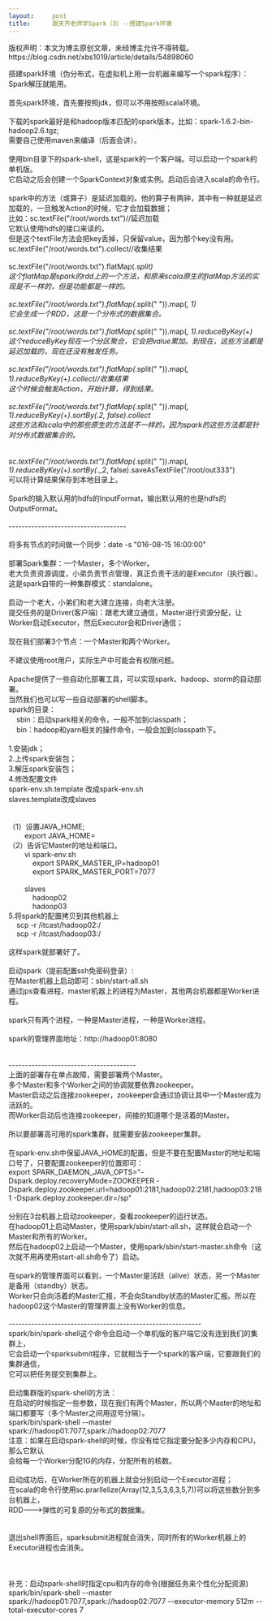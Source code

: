 ```yaml
---
layout:     post
title:      跟天齐老师学Spark（3）--搭建Spark环境
---
```

<div id="article_content" class="article_content clearfix csdn-tracking-statistics" data-pid="blog" data-mod="popu_307" data-dsm="post">
								<div class="article-copyright">
					版权声明：本文为博主原创文章，未经博主允许不得转载。					https://blog.csdn.net/xbs1019/article/details/54898060				</div>
								            <link rel="stylesheet" href="https://csdnimg.cn/release/phoenix/template/css/ck_htmledit_views-f76675cdea.css">
						<div class="htmledit_views" id="content_views">
                
搭建spark环境（伪分布式，在虚拟机上用一台机器来编写一个spark程序）：Spark解压就能用。<br><br>
首先spark环境，首先要按照jdk，但可以不用按照scala环境。<br><br>
下载的spark最好是和hadoop版本匹配的spark版本，比如：spark-1.6.2-bin-hadoop2.6.tgz;<br>
需要自己使用maven来编译（后面会讲）。<br><br>
使用bin目录下的spark-shell，这是spark的一个客户端。可以启动一个spark的单机版。<br>
它启动之后会创建一个SparkContext对象或实例。启动后会进入scala的命令行。<br><br>
spark中的方法（或算子）是延迟加载的。他的算子有两钟，其中有一种就是延迟加载的，一旦触发Action的时候，它才会加载数据；<br>
比如：sc.textFile("/root/words.txt")//延迟加载<br>
它默认使用hdfs的接口来读的。<br>
但是这个textFile方法会把key丢掉，只保留value，因为那个key没有用。<br>
sc.textFile("/root/words.txt").collect//收集结果<br><br>
sc.textFile("/root/words.txt").flatMap(_.split)<br>
这个flatMap是spark的rdd上的一个方法，和原来scala原生的flatMap方法的实现是不一样的，但是功能都是一样的。<br><br>
sc.textFile("/root/words.txt").flatMap(_.split(" ")).map(_, 1)<br>
它会生成一个RDD，这是一个分布式的数据集合。<br><br>
sc.textFile("/root/words.txt").flatMap(_.split(" ")).map(_, 1).reduceByKey(_+_)<br>
这个reduceByKey现在一个分区聚合，它会把value累加。到现在，这些方法都是延迟加载的，现在还没有触发任务。<br><br>
sc.textFile("/root/words.txt").flatMap(_.split(" ")).map(_, 1).reduceByKey(_+_).collect//收集结果<br>
这个时候会触发Action，开始计算，得到结果。<br><br>
sc.textFile("/root/words.txt").flatMap(_.split(" ")).map(_, 1).reduceByKey(_+_).sortBy(_._2, false).collect<br>
这些方法和scala中的那些原生的方法是不一样的，因为spark的这些方法都是针对分布式数据集合的。<br><br><br>
sc.textFile("/root/words.txt").flatMap(_.split(" ")).map(_, 1).reduceByKey(_+_).sortBy(_._2, false).saveAsTextFile("/root/out333")<br>
可以将计算结果保存到本地目录上。<br><br>
Spark的输入默认用的hdfs的InputFormat，输出默认用的也是hdfs的OutputFormat。<br><br>
------------------------------------<br><br>
将多有节点的时间做一个同步：date -s "016-08-15 16:00:00"<br><br>
部署Spark集群：一个Master，多个Worker。<br>
老大负责资源调度，小弟负责节点管理，真正负责干活的是Executor（执行器）。<br>
这是spark自带的一种集群模式：standalone。<br><br>
启动一个老大，小弟们和老大建立连接，向老大注册。<br>
提交任务的是Driver(客户端)：跟老大建立通信，Master进行资源分配，让Worker启动Executor，然后Executor会和Driver通信；<br><br>
现在我们部署3个节点：一个Master和两个Worker。<br><br>
不建议使用root用户，实际生产中可能会有权限问题。<br><br>
Apache提供了一些自动化部署工具，可以实现spark、hadoop、storm的自动部署。<br>
当然我们也可以写一些自动部署的shell脚本。<br>
spark的目录：<br>
    sbin：启动spark相关的命令，一般不加到classpath；<br>
    bin：hadoop和yarn相关的操作命令，一般会加到classpath下。<br>
    <br>
1.安装jdk；<br>
2.上传spark安装包；<br>
3.解压spark安装包；<br>
4.修改配置文件<br>
spark-env.sh.template 改成spark-env.sh<br>
slaves.template改成slaves<br><br><br>
（1）设置JAVA_HOME;<br>
        export JAVA_HOME=<br>
（2）告诉它Master的地址和端口。<br>
        vi spark-env.sh<br>
            export SPARK_MASTER_IP=hadoop01<br>
            export SPARK_MASTER_PORT=7077<br>
        <br>
        slaves<br>
            hadoop02<br>
            hadoop03<br>
5.将spark的配置拷贝到其他机器上<br>
    scp -r /itcast/hadoop02:/<br>
    scp -r /itcast/hadoop03:/<br>
    <br>
这样spark就部署好了。<br><br>
启动spark（提前配置ssh免密码登录）:    <br>
在Master机器上启动即可：sbin/start-all.sh<br>
通过jps查看进程，master机器上的进程为Master，其他两台机器都是Worker进程。<br><br>
spark只有两个进程，一种是Master进程，一种是Worker进程。<br><br>
spark的管理界面地址：http://hadoop01:8080<br><br><br>
---------------------------------------<br>
上面的部署存在单点故障，需要部署两个Master。<br>
多个Master和多个Worker之间的协调就要依靠zookeeper。<br>
Master启动之后连接zookeeper，zookeeper会通过协调让其中一个Master成为活跃的。<br>
而Worker启动后也连接zookeeper，间接的知道哪个是活着的Master。<br><br>
所以要部署高可用的spark集群，就需要安装zookeeper集群。<br><br>
在spark-env.sh中保留JAVA_HOME的配置，但是不要在配置Master的地址和端口号了，只要配置zookeeper的位置即可：<br>
export SPARK_DAEMON_JAVA_OPTS="-Dspark.deploy.recoveryMode=ZOOKEEPER -Dspark.deploy.zookeeper.url=hadoop01:2181,hadoop02:2181,hadoop03:2181 -Dspark.deploy.zookeeper.dir=/sp"<br><br>
分别在3台机器上启动zookeeper，查看zookeeper的运行状态。<br>
在hadoop01上启动Master，使用spark/sbin/start-all.sh，这样就会启动一个Master和所有的Worker。<br>
然后在hadoop02上启动一个Master，使用spark/sbin/start-master.sh命令（这次就不用再使用start-all.sh命令了）启动。<br><br>
在spark的管理界面可以看到，一个Master是活跃（alive）状态，另一个Master是备用（standby）状态。<br>
Worker只会向活着的Master汇报，不会向Standby状态的Master汇报。所以在hadoop02这个Master的管理界面上没有Worker的信息。<br><br>
-----------------------------------------------------------<br>
spark/bin/spark-shell这个命令会启动一个单机版的客户端它没有连到我们的集群上，<br>
它会启动一个sparksubmit程序，它就相当于一个spark的客户端，它要跟我们的集群通信，<br>
它可以把任务提交到集群上。<br><br>
启动集群版的spark-shell的方法：<br>
在启动的时候指定一些参数，现在我们有两个Master，所以两个Master的地址和端口都要写（多个Master之间用逗号分隔）。<br>
spark/bin/spark-shell --master spark://hadoop01:7077,spark://hadoop02:7077<br>
注意：如果在启动spark-shell的时候，你没有给它指定要分配多少内存和CPU，那么它默认<br>
会给每一个Worker分配1G的内存，分配所有的核数。<br><br>
启动成功后，在Worker所在的机器上就会分别启动一个Executor进程；<br>
在scala的命令行使用sc.prarllelize(Array(12,3,5,3,6,3,5,7))可以将这些数分到多台机器上，<br>
RDD---&gt;弹性的可复原的分布式的数据集。<br><br><br>
退出shell界面后，sparksubmit进程就会消失，同时所有的Worker机器上的Executor进程也会消失。<br><br><br><br>
补充：启动spark-shell时指定cpu和内存的命令(根据任务来个性化分配资源)<br>
spark/bin/spark-shell --master spark://hadoop01:7077,spark://hadoop02:7077 --executor-memory 512m --total-executor-cores 7<br>            </div>
                </div>